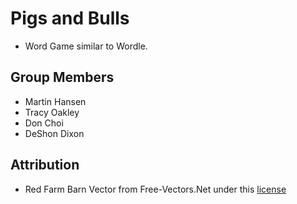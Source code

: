 # Pigs and Bulls

- Word Game similar to Wordle.

## Group Members 

- Martin Hansen
- Tracy Oakley
- Don Choi
- DeShon Dixon

## Attribution

- Red Farm Barn Vector from Free-Vectors.Net under this [license](https://creativecommons.org/licenses/by/4.0/)
